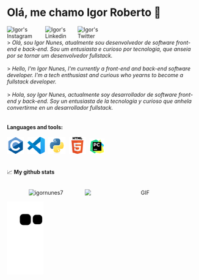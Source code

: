 # Olá, me chamo Igor Roberto 👋 

<a href="https://www.instagram.com/igormichalski_/">
  <img align="left" alt="Igor's Instagram" width="100px" src="https://img.shields.io/badge/Instagram-E4405F?style=for-the-badge&logo=instagram&logoColor=white" />
</a>
<a href="https://www.linkedin.com/in/igormichalski/">
  <img align="left" alt="Igor's Linkedin" width="85px" src="https://img.shields.io/badge/LinkedIn-0077B5?style=for-the-badge&logo=linkedin&logoColor=white" />
</a>
<a href="https://twitter.com/igorshampoo">
  <img align="left" alt="Igor's Twitter" width="81px" src="https://img.shields.io/badge/Twitter-1DA1F2?style=for-the-badge&logo=twitter&logoColor=white" />
</a>
<br>
<br>
> <i>Olá, sou Igor Nunes, atualmente sou desenvolvedor de software front-end e back-end. Sou um entusiasta e curioso por tecnologia, que anseia por se tornar um desenvolvedor fullstack.</i>
</br>
<br>
> <i>Hello, I'm Igor Nunes, I'm currently a front-end and back-end software developer. I'm a tech enthusiast and curious who yearns to become a fullstack developer.</i>
</br>
<br>
> <i>Hola, soy Igor Nunes, actualmente soy desarrollador de software front-end y back-end. Soy un entusiasta de la tecnología y curioso que anhela convertirme en un desarrollador fullstack.</i>
</br>

<br>
</br>
<b>Languages and tools:</b> 
<br></br>

<div style="flex-direction: row; align-itens: center; justify-content: center">
<img src="https://raw.githubusercontent.com/devicons/devicon/master/icons/c/c-original.svg" alt="c" height="45" style="padding-right: 5px"/>
<img src="https://raw.githubusercontent.com/devicons/devicon/master/icons/vscode/vscode-original.svg" alt="vscode" height="45" style="padding-right: 5px"/>
<img src="https://raw.githubusercontent.com/devicons/devicon/1119b9f84c0290e0f0b38982099a2bd027a48bf1/icons/python/python-original.svg" alt="python" height="45" style="padding-right: 5px"/>
<img src="https://raw.githubusercontent.com/devicons/devicon/1119b9f84c0290e0f0b38982099a2bd027a48bf1/icons/html5/html5-original-wordmark.svg" alt="html5" height="45" style="padding-right: 5px"/>
<img src="https://raw.githubusercontent.com/devicons/devicon/1119b9f84c0290e0f0b38982099a2bd027a48bf1/icons/pycharm/pycharm-original.svg" alt="pycharm" height="40" style="padding-right: 5px"/>
</div>
<br>
</br>
📈 <b>My github stats</b>
<br>
</br>

<p align="center"> <img src="https://github-readme-stats.vercel.app/api?username=igormichalski&show_icons=true&theme=gotham" alt="igornunes7" />
  
<img align="right" alt="GIF" src="https://github.com/abhisheknaiidu/abhisheknaiidu/blob/master/code.gif?raw=true" width="300" height="220" />
  
  
 ![Snake animation](https://github.com/rafaballerini/rafaballerini/blob/output/github-contribution-grid-snake.svg)

